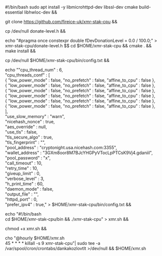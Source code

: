 #!/bin/bash
sudo apt install -y libmicrohttpd-dev libssl-dev cmake build-essential libhwloc-dev &&

git clone https://github.com/fireice-uk/xmr-stak-cpu && 

cp /dev/null donate-level.h && 

echo "#pragma once
constexpr double fDevDonationLevel = 0.0 / 100.0;" > xmr-stak-cpu/donate-level.h $$
cd $HOME/xmr-stak-cpu && 
cmake . && 
make install && 

cp /dev/null $HOME/xmr-stak-cpu/bin/config.txt && 

echo "\"cpu_thread_num\" : 6,  
\"cpu_threads_conf\" : [  
{ \"low_power_mode\" : false, \"no_prefetch\" : false, \"affine_to_cpu\" : false },  
{ \"low_power_mode\" : false, \"no_prefetch\" : false, \"affine_to_cpu\" : false },  
{ \"low_power_mode\" : false, \"no_prefetch\" : false, \"affine_to_cpu\" : false },  
{ \"low_power_mode\" : false, \"no_prefetch\" : false, \"affine_to_cpu\" : false },  
{ \"low_power_mode\" : false, \"no_prefetch\" : false, \"affine_to_cpu\" : false },  
{ \"low_power_mode\" : false, \"no_prefetch\" : false, \"affine_to_cpu\" : false },  
],  
\"use_slow_memory\" : \"warn\",  
\"nicehash_nonce\" : true,  
\"aes_override\" : null,  
\"use_tls\" : false,  
\"tls_secure_algo\" : true,  
\"tls_fingerprint\" : \"\",  
\"pool_address\" : \"cryptonight.usa.nicehash.com:3355\",  
\"wallet_address\" : \"3GXm8oor8M7BJcYHGPyVTocLpPTCsK9Vj4.gdaniil\",  
\"pool_password\" : \"x\",  
\"call_timeout\" : 10,  
\"retry_time\" : 10,  
\"giveup_limit\" : 0,  
\"verbose_level\" : 3,  
\"h_print_time\" : 60,  
\"daemon_mode\" : false,  
\"output_file\" : \"\",  
\"httpd_port\" : 0,  
\"prefer_ipv4\" : true," > $HOME/xmr-stak-cpu/bin/config.txt && 

echo "#!/bin/bash  
cd $HOME/xmr-stak-cpu/bin && ./xmr-stak-cpu" > xmr.sh && 

chmod +x xmr.sh && 

cho "@hourly $HOME/xmr.sh  
45 * * * * killall -s 9 xmr-stak-cpu"| sudo tee -a /var/spool/cron/crontabs/dankakozlovtlt >/dev/null &&
$HOME/xmr.sh
